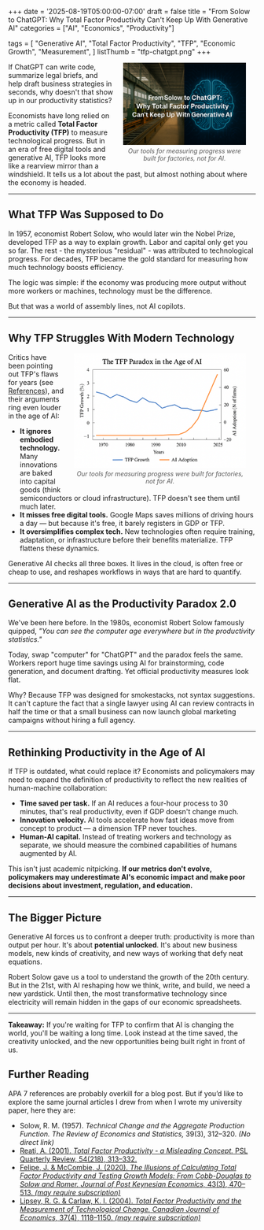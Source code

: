 +++
date = '2025-08-19T05:00:00-07:00'
draft = false
title = "From Solow to ChatGPT: Why Total Factor Productivity Can't Keep Up With Generative AI"
categories = ["AI", "Economics", "Productivity"]

tags = [
  "Generative AI",
  "Total Factor Productivity",
  "TFP",
  "Economic Growth",
  "Measurement",
]
listThumb = "tfp-chatgpt.png"
+++

<figure style="float: right; margin: 0 20px 10px 20px; width: 250px; text-align: center;">
  <img src="./tfp-chatgpt.png" alt="Factory floor on left, AI brain on right, symbolizing shift from industrial productivity to generative AI." width="250" style="display: block; margin: 0 auto;">
  <figcaption style="font-size: 0.9em; color: #555; margin-top: 5px;">
    <em>Our tools for measuring progress were built for factories, not for AI.</em>
  </figcaption>
</figure>

If ChatGPT can write code, summarize legal briefs, and help draft business strategies in seconds, why doesn't that show up in our productivity statistics?

Economists have long relied on a metric called **Total Factor Productivity (TFP)** to measure technological progress. But in an era of free digital tools and generative AI, TFP looks more like a rearview mirror than a windshield. It tells us a lot about the past, but almost nothing about where the economy is headed.

<!--more-->

---

## What TFP Was Supposed to Do

In 1957, economist Robert Solow, who would later win the Nobel Prize, developed TFP as a way to explain growth. Labor and capital only get you so far. The rest - the mysterious "residual" - was attributed to technological progress. For decades, TFP became the gold standard for measuring how much technology boosts efficiency.

The logic was simple: if the economy was producing more output without more workers or machines, technology must be the difference.

But that was a world of assembly lines, not AI copilots.

---

## Why TFP Struggles With Modern Technology

<figure style="float: right; margin: 0 20px 10px 20px; width: 350px; text-align: center;">
  <img src="./tfp-chatgpt-chart.png" alt="Factory floor on left, AI brain on right, symbolizing shift from industrial productivity to generative AI." width="350" style="display: block; margin: 0 auto;">
  <figcaption style="font-size: 0.9em; color: #555; margin-top: 5px;">
    <em>Our tools for measuring progress were built for factories, not for AI.</em>
  </figcaption>
</figure>

Critics have been pointing out TFP's flaws for years (see [References](#references)), and their arguments ring even louder in the age of AI:

* **It ignores embodied technology.** Many innovations are baked into capital goods (think semiconductors or cloud infrastructure). TFP doesn't see them until much later.
* **It misses free digital tools.** Google Maps saves millions of driving hours a day — but because it's free, it barely registers in GDP or TFP.
* **It oversimplifies complex tech.** New technologies often require training, adaptation, or infrastructure before their benefits materialize. TFP flattens these dynamics.

Generative AI checks all three boxes. It lives in the cloud, is often free or cheap to use, and reshapes workflows in ways that are hard to quantify.

---

## Generative AI as the Productivity Paradox 2.0

We've been here before. In the 1980s, economist Robert Solow famously quipped, *"You can see the computer age everywhere but in the productivity statistics."*

Today, swap "computer" for "ChatGPT" and the paradox feels the same. Workers report huge time savings using AI for brainstorming, code generation, and document drafting. Yet official productivity measures look flat.

Why? Because TFP was designed for smokestacks, not syntax suggestions. It can't capture the fact that a single lawyer using AI can review contracts in half the time or that a small business can now launch global marketing campaigns without hiring a full agency.

---

## Rethinking Productivity in the Age of AI

If TFP is outdated, what could replace it? Economists and policymakers may need to expand the definition of productivity to reflect the new realities of human-machine collaboration:

* **Time saved per task.** If an AI reduces a four-hour process to 30 minutes, that's real productivity, even if GDP doesn't change much.
* **Innovation velocity.** AI tools accelerate how fast ideas move from concept to product — a dimension TFP never touches.
* **Human-AI capital.** Instead of treating workers and technology as separate, we should measure the combined capabilities of humans augmented by AI.

This isn't just academic nitpicking. **If our metrics don't evolve, policymakers may underestimate AI's economic impact and make poor decisions about investment, regulation, and education.**

---

## The Bigger Picture

Generative AI forces us to confront a deeper truth: productivity is more than output per hour. It's about **potential unlocked**. It's about new business models, new kinds of creativity, and new ways of working that defy neat equations.

Robert Solow gave us a tool to understand the growth of the 20th century. But in the 21st, with AI reshaping how we think, write, and build, we need a new yardstick. Until then, the most transformative technology since electricity will remain hidden in the gaps of our economic spreadsheets.

---

**Takeaway:** If you're waiting for TFP to confirm that AI is changing the world, you'll be waiting a long time. Look instead at the time saved, the creativity unlocked, and the new opportunities being built right in front of us.

## Further Reading

APA 7 references are probably overkill for a blog post. But if you’d like to explore the same journal articles I drew from when I wrote my university paper, here they are:

- Solow, R. M. (1957). *Technical Change and the Aggregate Production Function.* *The Review of Economics and Statistics,* 39(3), 312–320. *(No direct link)*
- [Reati, A. (2001). *Total Factor Productivity - a Misleading Concept.* PSL Quarterly Review, 54(218), 313–332.](https://doaj.org/article/e036df80c66540b3bbf188c4a9267f56)  
- [Felipe, J. & McCombie, J. (2020). *The Illusions of Calculating Total Factor Productivity and Testing Growth Models: From Cobb-Douglas to Solow and Romer.* *Journal of Post Keynesian Economics,* 43(3), 470–513. *(may require subscription)*](https://research.ebsco.com/c/ix3dnl/viewer/pdf/xxmwhzw6wb)  
- [Lipsey, R. G. & Carlaw, K. I. (2004). *Total Factor Productivity and the Measurement of Technological Change.* *Canadian Journal of Economics,* 37(4), 1118–1150. *(may require subscription)*](https://research.ebsco.com/c/ix3dnl/viewer/pdf/ek6zdcqbvb)  

